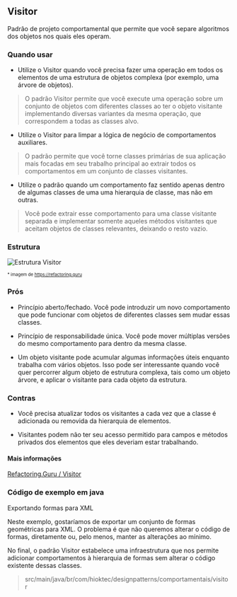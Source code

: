 ## Visitor

Padrão de projeto comportamental que permite que você separe algoritmos dos objetos nos quais eles operam.

### Quando usar

- Utilize o Visitor quando você precisa fazer uma operação em todos os elementos de uma estrutura de objetos complexa (por exemplo, uma árvore de objetos).

> O padrão Visitor permite que você execute uma operação sobre um conjunto de objetos com diferentes classes ao ter o objeto visitante implementando diversas variantes da mesma operação, que correspondem a todas as classes alvo.

- Utilize o Visitor para limpar a lógica de negócio de comportamentos auxiliares.

> O padrão permite que você torne classes primárias de sua aplicação mais focadas em seu trabalho principal ao extrair todos os comportamentos em um conjunto de classes visitantes.

- Utilize o padrão quando um comportamento faz sentido apenas dentro de algumas classes de uma uma hierarquia de classe, mas não em outras.

> Você pode extrair esse comportamento para uma classe visitante separada e implementar somente aqueles métodos visitantes que aceitam objetos de classes relevantes, deixando o resto vazio.

### Estrutura

![Estrutura Visitor](https://refactoring.guru/images/patterns/diagrams/visitor/structure-pt-br.png)

<sub><sup>* imagem de https://refactoring.guru</sup></sub>

### Prós

- Princípio aberto/fechado. Você pode introduzir um novo comportamento que pode funcionar com objetos de diferentes classes sem mudar essas classes.

- Princípio de responsabilidade única. Você pode mover múltiplas versões do mesmo comportamento para dentro da mesma classe.

- Um objeto visitante pode acumular algumas informações úteis enquanto trabalha com vários objetos. Isso pode ser interessante quando você quer percorrer algum objeto de estrutura complexa, tais como um objeto árvore, e aplicar o visitante para cada objeto da estrutura.

### Contras

- Você precisa atualizar todos os visitantes a cada vez que a classe é adicionada ou removida da hierarquia de elementos.

- Visitantes podem não ter seu acesso permitido para campos e métodos privados dos elementos que eles deveriam estar trabalhando.

#### Mais informações

[Refactoring.Guru / Visitor](https://refactoring.guru/pt-br/design-patterns/visitor)

### Código de exemplo em java

Exportando formas para XML

Neste exemplo, gostaríamos de exportar um conjunto de formas geométricas para XML. O problema é que não queremos alterar o código de formas, diretamente ou, pelo menos, manter as alterações ao mínimo.

No final, o padrão Visitor estabelece uma infraestrutura que nos permite adicionar comportamentos à hierarquia de formas sem alterar o código existente dessas classes.

> src/main/java/br/com/hioktec/designpatterns/comportamentais/visitor
